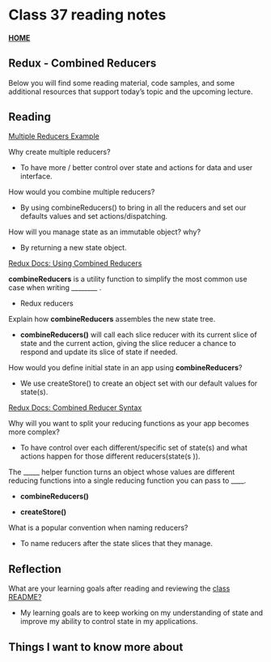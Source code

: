 # Class 37 reading notes

#### [HOME](https://cesarderio.github.io/reading-notes/)

## Redux - Combined Reducers

Below you will find some reading material, code samples, and some additional resources that support today’s topic and the upcoming lecture.

## Reading

[Multiple Reducers Example](https://www.youtube.com/watch?v=gBER4Or86hE)

Why create multiple reducers?

* To have more / better control over state and actions for data and user interface.

How would you combine multiple reducers?

* By using combineReducers() to bring in all the reducers and set our defaults values and set actions/dispatching.

How will you manage state as an immutable object? why?

* By returning a new state object.

[Redux Docs: Using Combined Reducers](https://redux.js.org/recipes/structuring-reducers/using-combinereducers/)

**combineReducers** is a utility function to simplify the most common use case when writing ________ .

* Redux reducers

Explain how **combineReducers** assembles the new state tree.

* **combineReducers()** will call each slice reducer with its current slice of state and the current action, giving the slice reducer a chance to respond and update its slice of state if needed.

How would you define initial state in an app using **combineReducers**?

* We use createStore() to create an object set with our default values for state(s).

[Redux Docs: Combined Reducer Syntax](https://redux.js.org/api/combinereducers/)

Why will you want to split your reducing functions as your app becomes more complex?

* To have control over each different/specific set of state(s) and what actions happen for those different reducers(state(s
)).

The _____ helper function turns an object whose values are different reducing functions into a single reducing function you can pass to ____.

* **combineReducers()**

* **createStore()**

What is a popular convention when naming reducers?

* To name reducers after the state slices that they manage.

## Reflection

What are your learning goals after reading and reviewing the [class README?](https://codefellows.github.io/code-401-javascript-guide/curriculum/class-37/)

* My learning goals are to keep working on my understanding of state and improve my ability to control state in my applications.

## Things I want to know more about
